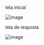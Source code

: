 
tela inicial 

![image](https://github.com/user-attachments/assets/aa18acaf-7ed7-41dd-a9b6-a0f4c542f7c1)


tela de resposta 

![image](https://github.com/user-attachments/assets/9cbd9990-f56f-49cf-83aa-06618ea4bacf)
